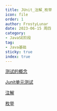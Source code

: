 ```yaml
---
title: JUnit_注解_枚举
icon: file
order: 1
author: FrostyLunar
date: 2023-06-15 周四
category:
- JavaSE阶段
tag:
- Java基础
sticky: true
index: true
---
```



[测试的概念](00_测试的概念/测试的概念.md)

[Junit单元测试](01_Junit单元测试/Junit单元测试.md)

[注解](02_注解/注解.md)

[枚举](03_枚举/枚举.md)